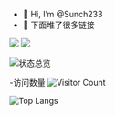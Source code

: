 - 👋 Hi, I’m @Sunch233
- 👀 下面堆了很多链接

![](https://img.shields.io/badge/Scaxe-No1-brightgreen)
![](https://img.shields.io/badge/PHP-8.1-brightgreen)

![状态总览](https://github-readme-stats.vercel.app/api?username=Sunch233&show_icons=true&theme=transparent)

-访问数量
![Visitor Count](https://profile-counter.glitch.me/Sunch233/count.svg)

![Top Langs](https://github-readme-stats.vercel.app/api/top-langs/?username=Sunch233&layout=compact&theme=tokyonight)

